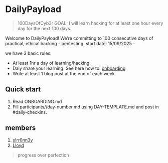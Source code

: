 # DailyPayload
> 100DaysOfCyb3r
> GOAL: I will learn hacking for at least one hour every day for the next 100 days.

Welcome to DailyPayload! We’re committing to 100 consecutive days of practical, ethical hacking - pentesting.
start date: 15/09/2025 - 

we have 3 basic rules:
- At least 1hr a day of learning/hacking
- Daiy share your learning. See here how to: [onboarding]()
- Write at least 1 blog post at the end of each week

## Quick start

1. Read ONBOARDING.md
2. Fill participants/<yourname>/day-number.md using DAY-TEMPLATE.md and post in #daily-checkins.

## members
1. [s!rr0nn3y](https://github.com/0tieno)
2. [Lloyd]()
> progress over perfection

